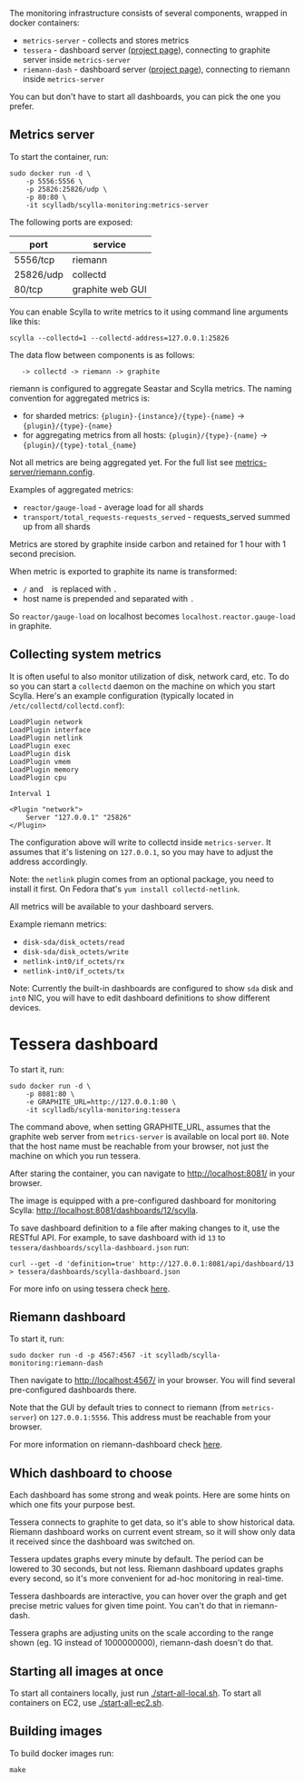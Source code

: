 

The monitoring infrastructure consists of several components, wrapped in docker containers:
 * `metrics-server` - collects and stores metrics
 * `tessera` - dashboard server ([project page](https://github.com/urbanairship/tessera)), connecting to graphite server inside `metrics-server`
 * `riemann-dash` - dashboard server ([project page](http://riemann.io/dashboard.html)), connecting to riemann inside `metrics-server`

You can but don't have to start all dashboards, you can pick the one you prefer.

## Metrics server

To start the container, run:

```
sudo docker run -d \
	-p 5556:5556 \
	-p 25826:25826/udp \
	-p 80:80 \
	-it scylladb/scylla-monitoring:metrics-server
```

The following ports are exposed:

 port | service
 ---- | ----
 5556/tcp | riemann
 25826/udp | collectd
 80/tcp | graphite web GUI

You can enable Scylla to write metrics to it using command line arguments like this:

```
scylla --collectd=1 --collectd-address=127.0.0.1:25826

```

The data flow between components is as follows:

```
   -> collectd -> riemann -> graphite
```

riemann is configured to aggregate Seastar and Scylla metrics. The naming convention for aggregated metrics is:
 * for sharded metrics: `{plugin}-{instance}/{type}-{name}` -> `{plugin}/{type}-{name}`
 * for aggregating metrics from all hosts: `{plugin}/{type}-{name}` -> `{plugin}/{type}-total_{name}`

Not all metrics are being aggregated yet. For the full list see [metrics-server/riemann.config](metrics-server/riemann.config).

Examples of aggregated metrics:
 * `reactor/gauge-load` - average load for all shards
 * `transport/total_requests-requests_served` - requests_served summed up from all shards

Metrics are stored by graphite inside carbon and retained for 1 hour with 1 second precision.

When metric is exported to graphite its name is transformed:
 * `/` and ` ` is replaced with `.`
 * host name is prepended and separated with `.`

So `reactor/gauge-load` on localhost becomes `localhost.reactor.gauge-load` in graphite.

## Collecting system metrics

It is often useful to also monitor utilization of disk, network card, etc. To do so you can start a `collectd` daemon on the machine on which you start Scylla. Here's an example configuration (typically located in `/etc/collectd/collectd.conf`):

```
LoadPlugin network
LoadPlugin interface
LoadPlugin netlink
LoadPlugin exec
LoadPlugin disk
LoadPlugin vmem
LoadPlugin memory
LoadPlugin cpu

Interval 1

<Plugin "network">
    Server "127.0.0.1" "25826"
</Plugin>
```

The configuration above will write to collectd inside `metrics-server`. It assumes that it's listening on `127.0.0.1`, so you may have to adjust the address accordingly.

Note: the `netlink` plugin comes from an optional package, you need to install it first. On Fedora that's `yum install collectd-netlink`.

All metrics will be available to your dashboard servers.

Example riemann metrics:

 * `disk-sda/disk_octets/read`
 * `disk-sda/disk_octets/write`
 * `netlink-int0/if_octets/rx`
 * `netlink-int0/if_octets/tx`

Note: Currently the built-in dashboards are configured to show `sda` disk and `int0` NIC, you will have to edit dashboard definitions to show different devices.

# Tessera dashboard

To start it, run:

```
sudo docker run -d \
    -p 8081:80 \
    -e GRAPHITE_URL=http://127.0.0.1:80 \
    -it scylladb/scylla-monitoring:tessera
```

The command above, when setting GRAPHITE_URL, assumes that the graphite web server
from `metrics-server` is available on local port `80`. Note that the host name
must be reachable from your browser, not just the machine on which you run
tessera.

After staring the container, you can navigate to [http://localhost:8081/](http://localhost:8081/) in your browser.

The image is equipped with a pre-configured dashboard for monitoring Scylla: [http://localhost:8081/dashboards/12/scylla](http://localhost:8081/dashboards/12/scylla).

To save dashboard definition to a file after making changes to it, use the RESTful API. For example, to save dashboard with id `13` to `tessera/dashboards/scylla-dashboard.json` run:

```
curl --get -d 'definition=true' http://127.0.0.1:8081/api/dashboard/13 > tessera/dashboards/scylla-dashboard.json
```

For more info on using tessera check [here](http://urbanairship.github.io/tessera/docs/).

## Riemann dashboard

To start it, run:

```
sudo docker run -d -p 4567:4567 -it scylladb/scylla-monitoring:riemann-dash
```

Then navigate to [http://localhost:4567/](http://localhost:4567/) in your browser. You will find several pre-configured dashboards there.

Note that the GUI by default tries to connect to riemann (from `metrics-server`) on `127.0.0.1:5556`. This address must be reachable from your browser.

For more information on riemann-dashboard check [here](http://riemann.io/dashboard.html).

## Which dashboard to choose

Each dashboard has some strong and weak points. Here are some hints on which one fits your purpose best.

Tessera connects to graphite to get data, so it's able to show historical data. Riemann dashboard works on current event stream, so it will show only data it received since the dashboard was switched on.

Tessera updates graphs every minute by default. The period can be lowered to 30 seconds, but not less. Riemann dashboard updates graphs every second, so it's more convenient for ad-hoc monitoring in real-time.

Tessera dashboards are interactive, you can hover over the graph and get precise metric values for given time point. You can't do that in riemann-dash.

Tessera graphs are adjusting units on the scale according to the range shown (eg. 1G instead of 1000000000), riemann-dash doesn't do that.

## Starting all images at once

To start all containers locally, just run [./start-all-local.sh](./start-all-local.sh).
To start all containers on EC2, use  [./start-all-ec2.sh](./start-all-ec2.sh).

## Building images

To build docker images run:

```
make
```
